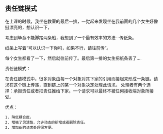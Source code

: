 ## 责任链模式

在上课的时候，我坐在教室的最后一排，一觉起来发现坐在我前面的几个女生好像挺漂亮的，想认识一下，

考虑到毕竟不能脚踏两条船，我想到了一个最有效率的方法--传纸条。

纸条上写着“可以认识一下你吗，如果不行，请往前传”。

每个女生都看了一下，然后就往前传了。最后第一排的女生把纸条丢了....

责任链模式：

在责任链模式中，很多对象由每一个对象对其下家的引用而接起来形成一条链。请求在这个链上传递，直到链上的某一个对象决定处理此请求。
处理者有两个选择：承担责任或者把责任推给下家。一个请求可以最终不被任何接收端对象所接受。

优点：
    
    1. 降低耦合度。
    2. 增强了灵活性，允许动态的新增或者删除责任。
    3. 增加新的请求处理很方便。
    
 